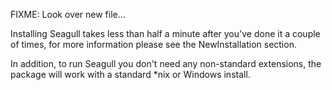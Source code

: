 <!-- Name: Misc/TwoMinuteInstall -->
<!-- Version: 1 -->
<!-- Last-Modified: 2005/11/06 15:50:07 -->
<!-- Author: trac -->
FIXME: Look over new file... 

Installing Seagull takes less than half a minute after you've done it a couple of times, for more information please see the NewInstallation section.  

In addition, to run Seagull you don't need any non-standard extensions, the package will work with a standard *nix or Windows install.